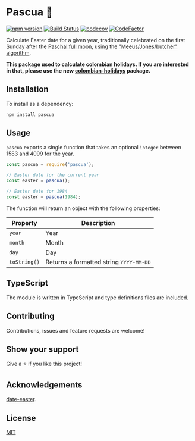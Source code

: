 # Pascua 🙏

[![npm version](https://badge.fury.io/js/pascua.svg)](https://badge.fury.io/js/pascua)
[![Build Status](https://github.com/MauricioRobayo/pascua/workflows/build%20and%20release/badge.svg)](https://github.com/MauricioRobayo/pascua/actions?query=workflow%3A%22build+and+release%22)
[![codecov](https://codecov.io/gh/MauricioRobayo/pascua/branch/master/graph/badge.svg)](https://codecov.io/gh/MauricioRobayo/pascua)
[![CodeFactor](https://www.codefactor.io/repository/github/mauriciorobayo/pascua/badge)](https://www.codefactor.io/repository/github/mauriciorobayo/pascua)

Calculate Easter date for a given year, traditionally celebrated on the first Sunday after the [Paschal full moon](https://en.wikipedia.org/wiki/Ecclesiastical_full_moon), using the ["Meeus/Jones/butcher" algorithm](https://en.wikipedia.org/wiki/Computus).

**This package used to calculate colombian holidays. If you are interested in that, please use the new [colombian-holidays](https://www.npmjs.com/package/colombian-holidays) package.**

## Installation

To install as a dependency:

```
npm install pascua
```

## Usage

`pascua` exports a single function that takes an optional `integer` between 1583 and 4099 for the year.

```js
const pascua = require('pascua');

// Easter date for the current year
const easter = pascua();

// Easter date for 1984
const easter = pascua(1984);
```

The function will return an object with the following properties:

| Property     | Description                             |
| ------------ | --------------------------------------- |
| `year`       | Year                                    |
| `month`      | Month                                   |
| `day`        | Day                                     |
| `toString()` | Returns a formatted string `YYYY-MM-DD` |

## TypeScript

The module is written in TypeScript and type definitions files are included.

## Contributing

Contributions, issues and feature requests are welcome!

## Show your support

Give a ⭐️ if you like this project!

## Acknowledgements

[date-easter](https://github.com/commenthol/date-easter/blob/master/index.js).

## License

[MIT](LICENSE)
